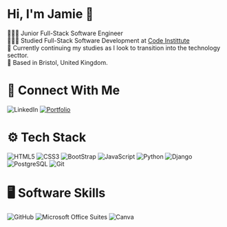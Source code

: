 # Hi, I'm Jamie 👋

👨🏻‍💻 Junior Full-Stack Software Engineer <br />
👨🏻‍🎓 Studied Full-Stack Software Development at [Code Instittute](https://codeinstitute.net/?_gl=1%2Advtlzt%2A_up%2AMQ..&gclid=CjwKCAjw0aS3BhA3EiwAKaD2ZQzgwVuM21hvp46rl0es5UvQhikWz3WUkByjS__7yziI4Hoc-AcWoRoCF2cQAvD_BwE) <br />
💭 Currently continuing my studies as I look to transition into the technology secttor. <br />
📍 Based in Bristol, United Kingdom. <br />

# 🤝 Connect With Me
![LinkedIn](https://img.shields.io/badge/LinkedIn-0077B5?style=for-the-badge&logo=linkedin&logoColor=white)
[![Portfolio](https://img.shields.io/badge/Portfolio-255E63?style=for-the-badge&logo=About.me&logoColor=white)](https://jamiebennett-dev.github.io/Jamie-Portfolio/)

# ⚙️ Tech Stack
![HTML5](https://img.shields.io/badge/HTML5-E34F26?style=for-the-badge&logo=html5&logoColor=white)
![CSS3](https://img.shields.io/badge/CSS3-1572B6?style=for-the-badge&logo=css3&logoColor=white)
![BootStrap](https://img.shields.io/badge/Bootstrap-563D7C?style=for-the-badge&logo=bootstrap&logoColor=white)
![JavaScript](https://img.shields.io/badge/JavaScript-323330?style=for-the-badge&logo=javascript&logoColor=F7DF1E)
![Python](https://img.shields.io/badge/Python-FFD43B?style=for-the-badge&logo=python&logoColor=blue)
![Django](https://img.shields.io/badge/Django-092E20?style=for-the-badge&logo=django&logoColor=green)
![PostgreSQL](https://img.shields.io/badge/PostgreSQL-316192?style=for-the-badge&logo=postgresql&logoColor=white)
![Git](https://img.shields.io/badge/GIT-E44C30?style=for-the-badge&logo=git&logoColor=white)

# 🖥️ Software Skills
![GitHub](https://img.shields.io/badge/GitHub-100000?style=for-the-badge&logo=github&logoColor=white)
![Microsoft Office Suites](https://img.shields.io/badge/Microsoft-666666?style=for-the-badge&logo=microsoft&logoColor=white)
![Canva](https://img.shields.io/badge/Canva-%2300C4CC.svg?&style=for-the-badge&logo=Canva&logoColor=white)

